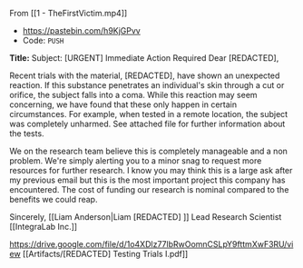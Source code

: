 From [[1 - TheFirstVictim.mp4]]
* https://pastebin.com/h9KjGPvv
* Code: `PUSH`

**Title:** Subject: [URGENT] Immediate Action Required
Dear [REDACTED],
 
Recent trials with the material, [REDACTED], have shown an unexpected reaction. If this substance penetrates an individual's skin through a cut or orifice, the subject falls into a coma. While this reaction may seem concerning, we have found that these only happen in certain circumstances. For example, when tested in a remote location, the subject was completely unharmed. See attached file for further information about the tests.
 
We on the research team believe this is completely manageable and a non problem. We're simply alerting you to a minor snag to request more resources for further research. I know you may think this is a large ask after my previous email but this is the most important project this company has encountered. The cost of funding our research is nominal compared to the benefits we could reap.
 
Sincerely,
[[Liam Anderson|Liam [REDACTED] ]]
Lead Research Scientist
[[IntegraLab Inc.]]
 
https://drive.google.com/file/d/1o4XDlz77lbRwOomnCSLpY9fttmXwF3RU/view
[[Artifacts/[REDACTED] Testing Trials I.pdf]]